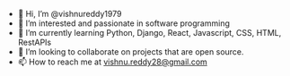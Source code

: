 - 👋 Hi, I’m @vishnureddy1979
- 👀 I’m interested and passionate in software programming
- 🌱 I’m currently learning Python, Django, React, Javascript, CSS, HTML, RestAPIs
- 💞️ I’m looking to collaborate on projects that are open source.
- 📫 How to reach me at vishnu.reddy28@gmail.com

<!---
vishnureddy1979/vishnureddy1979 is a ✨ special ✨ repository because its `README.md` (this file) appears on your GitHub profile.
You can click the Preview link to take a look at your changes.
--->
